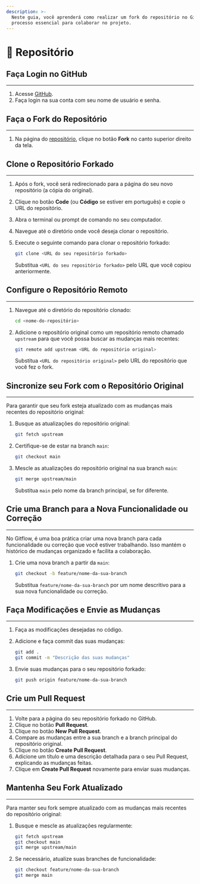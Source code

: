```yaml
---
description: >-
  Neste guia, você aprenderá como realizar um fork do repositório no GitHub, um
  processo essencial para colaborar no projeto.
---
```


# 📂 Repositório

## Faça Login no GitHub

***

1. Acesse [GitHub](https://github.com/).
2. Faça login na sua conta com seu nome de usuário e senha.



## Faça o Fork do Repositório

***

1. Na página do [repositório](https://github.com/teste-de-progresso/progress-test), clique no botão **Fork** no canto superior direito da tela.



## Clone o Repositório Forkado

***

1. Após o fork, você será redirecionado para a página do seu novo repositório (a cópia do original).
2. Clique no botão **Code** (ou **Código** se estiver em português) e copie o URL do repositório.
3. Abra o terminal ou prompt de comando no seu computador.
4. Navegue até o diretório onde você deseja clonar o repositório.
5.  Execute o seguinte comando para clonar o repositório forkado:

    ```bash
    git clone <URL do seu repositório forkado>
    ```

    Substitua `<URL do seu repositório forkado>` pelo URL que você copiou anteriormente.



## Configure o Repositório Remoto

***

1.  Navegue até o diretório do repositório clonado:

    ```bash
    cd <nome-do-repositório>
    ```
2.  Adicione o repositório original como um repositório remoto chamado `upstream` para que você possa buscar as mudanças mais recentes:

    ```bash
    git remote add upstream <URL do repositório original>
    ```

    Substitua `<URL do repositório original>` pelo URL do repositório que você fez o fork.



## Sincronize seu Fork com o Repositório Original

***

Para garantir que seu fork esteja atualizado com as mudanças mais recentes do repositório original:

1.  Busque as atualizações do repositório original:

    ```bash
    git fetch upstream
    ```
2.  Certifique-se de estar na branch `main`:

    ```bash
    git checkout main
    ```
3.  Mescle as atualizações do repositório original na sua branch `main`:

    ```bash
    git merge upstream/main
    ```

    Substitua `main` pelo nome da branch principal, se for diferente.



## Crie uma Branch para a Nova Funcionalidade ou Correção

***

No Gitflow, é uma boa prática criar uma nova branch para cada funcionalidade ou correção que você estiver trabalhando. Isso mantém o histórico de mudanças organizado e facilita a colaboração.

1.  Crie uma nova branch a partir da `main`:

    ```bash
    git checkout -b feature/nome-da-sua-branch
    ```

    Substitua `feature/nome-da-sua-branch` por um nome descritivo para a sua nova funcionalidade ou correção.



## Faça Modificações e Envie as Mudanças

***

1. Faça as modificações desejadas no código.
2.  Adicione e faça commit das suas mudanças:

    ```bash
    git add .
    git commit -m "Descrição das suas mudanças"
    ```
3.  Envie suas mudanças para o seu repositório forkado:

    ```bash
    git push origin feature/nome-da-sua-branch
    ```



## Crie um Pull Request

***

1. Volte para a página do seu repositório forkado no GitHub.
2. Clique no botão **Pull Request**.
3. Clique no botão **New Pull Request**.
4. Compare as mudanças entre a sua branch e a branch principal do repositório original.
5. Clique no botão **Create Pull Request**.
6. Adicione um título e uma descrição detalhada para o seu Pull Request, explicando as mudanças feitas.
7. Clique em **Create Pull Request** novamente para enviar suas mudanças.



## Mantenha Seu Fork Atualizado

***

Para manter seu fork sempre atualizado com as mudanças mais recentes do repositório original:

1.  Busque e mescle as atualizações regularmente:

    ```bash
    git fetch upstream
    git checkout main
    git merge upstream/main
    ```
2.  Se necessário, atualize suas branches de funcionalidade:

    ```bash
    git checkout feature/nome-da-sua-branch
    git merge main
    ```

